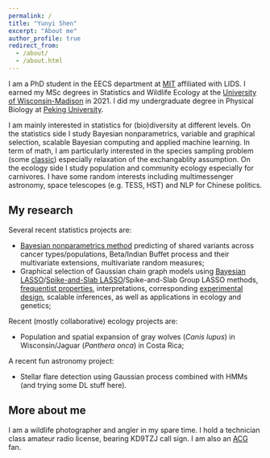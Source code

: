 ```yaml
---
permalink: /
title: "Yunyi Shen"
excerpt: "About me"
author_profile: true
redirect_from:
  - /about/
  - /about.html
---
```


I am a PhD student in the EECS department at [MIT](https://web.mit.edu/) affiliated with LIDS. I earned my MSc degrees in Statistics and Wildlife Ecology at the [University of Wisconsin-Madison](https://www.wisc.edu/) in 2021. I did my undergraduate degree in Physical Biology at [Peking University](http://english.pku.edu.cn). 

I am mainly interested in statistics for (bio)diversity at different levels. On the statistics side I study Bayesian nonparametrics, variable and graphical selection, scalable Bayesian computing and applied machine learning. In term of math, I am particularly interested in the species sampling problem (some [classic](https://academic.oup.com/biomet/article-abstract/43/1-2/45/334874)) especially relaxation of the exchangablity assumption. On the ecology side I study population and community ecology especially for carnivores. I have some random interests including multimessenger astronomy, space telescopes (e.g. TESS, HST) and NLP for Chinese politics. 

## My research
Several recent statistics projects are:

- [Bayesian nonparametrics method](https://openreview.net/forum?id=euBgC9yLeyl) predicting of shared variants across cancer types/populations, Beta/Indian Buffet process and their multivariate extensions, multivariate random measures;
- Graphical selection of Gaussian chain graph models using [Bayesian LASSO](https://arxiv.org/abs/2012.08397)/[Spike-and-Slab LASSO](https://arxiv.org/abs/2207.07020)/Spike-and-Slab Group LASSO methods, [frequentist properties](https://arxiv.org/abs/2209.04389), interpretations, corresponding [experimental design](https://arxiv.org/abs/2107.01306), scalable inferences, as well as applications in ecology and genetics;

Recent (mostly collaborative) ecology projects are:

- Population and spatial expansion of gray wolves (*Canis lupus*) in Wisconsin/Jaguar (*Panthera onca*) in Costa Rica; 

A recent fun astronomy project:

- Stellar flare detection using Gaussian process combined with HMMs (and trying some DL stuff here). 

## More about me
I am a wildlife photographer and angler in my spare time. I hold a technician class amateur radio license, bearing KD9TZJ call sign. I am also an [ACG](https://en.wikipedia.org/wiki/ACG_(subculture)) fan. 
